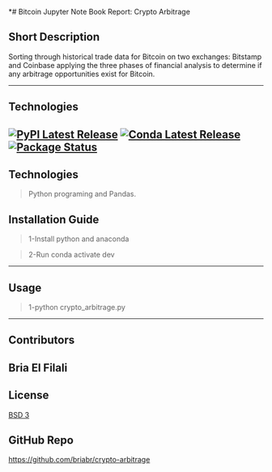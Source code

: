 *# Bitcoin Jupyter Note Book Report: Crypto Arbitrage

## Short Description

 Sorting through historical trade data for Bitcoin on two exchanges: Bitstamp and Coinbase applying the three phases of financial analysis to determine if any arbitrage opportunities exist for Bitcoin.
 
---

## Technologies
[![PyPI Latest Release](https://img.shields.io/pypi/v/pandas.svg)](https://pypi.org/project/pandas/)
[![Conda Latest Release](https://anaconda.org/conda-forge/pandas/badges/version.svg)](https://anaconda.org/anaconda/pandas/)
[![Package Status](https://img.shields.io/pypi/status/pandas.svg)](https://pypi.org/project/pandas/)
---

## Technologies

>Python programing and Pandas.

## Installation Guide
>1-Install python and anaconda

>2-Run conda activate dev
---

## Usage

>1-python crypto_arbitrage.py
---

## Contributors

Bria El Filali
---

## License

[BSD 3](LICENSE)

## GitHub Repo
https://github.com/briabr/crypto-arbitrage